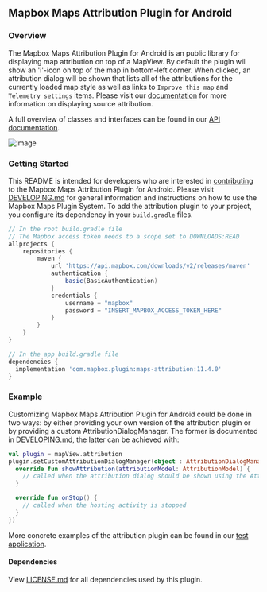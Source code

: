 ## Mapbox Maps Attribution Plugin for Android

### Overview

The Mapbox Maps Attribution Plugin for Android is an public library for displaying map attribution on top of a MapView. By default the plugin will show an 'i'-icon on top of the map in bottom-left corner. When clicked, an attribution dialog will be shown that lists all of the attributions for the currently loaded map style as well as links to `Improve this map` and `Telemetry settings` items. Please visit our [documentation](https://docs.mapbox.com/help/how-mapbox-works/attribution/) for more information on displaying source attribution.


A full overview of classes and interfaces can be found in our [API documentation](https://docs.mapbox.com/android/beta/maps/guides/).

![image](https://user-images.githubusercontent.com/2151639/94667028-8c1bf500-030e-11eb-9922-0a913c715940.gif)

### Getting Started

This README is intended for developers who are interested in [contributing](https://github.com/mapbox/mapbox-maps-android/blob/master/CONTRIBUTING.md) to the Mapbox Maps Attribution Plugin for Android. Please visit [DEVELOPING.md](https://github.com/mapbox/mapbox-maps-android/blob/master/DEVELOPING.md) for general information and instructions on how to use the Mapbox Maps Plugin System. To add the attribution plugin to your project, you configure its dependency in your `build.gradle` files.

```groovy
// In the root build.gradle file
// The Mapbox access token needs to a scope set to DOWNLOADS:READ
allprojects {
    repositories {
        maven {
            url 'https://api.mapbox.com/downloads/v2/releases/maven'
            authentication {
                basic(BasicAuthentication)
            }
            credentials {
                username = "mapbox"
                password = "INSERT_MAPBOX_ACCESS_TOKEN_HERE"
            }
        }
    }
}

// In the app build.gradle file
dependencies {
  implementation 'com.mapbox.plugin:maps-attribution:11.4.0'
}
```

### Example

Customizing Mapbox Maps Attribution Plugin for Android could be done in two ways: by either providing your own version of the attribution plugin or by providing a custom AttributionDialogManager. The former is documented in [DEVELOPING.md](https://github.com/mapbox/mapbox-maps-android/blob/master/DEVELOPING.md), the latter can be achieved with:

```kotlin
val plugin = mapView.attribution
plugin.setCustomAttributionDialogManager(object : AttributionDialogManager {
  override fun showAttribution(attributionModel: AttributionModel) {
    // called when the attribution dialog should be shown using the AttributionModel data
  }

  override fun onStop() {
    // called when the hosting activity is stopped
  }
})
```

More concrete examples of the attribution plugin can be found in our [test application](https://github.com/mapbox/mapbox-maps-android/tree/master/app/src/main/java/com/mapbox/maps/testapp).

#### Dependencies

View [LICENSE.md](LICENSE.md) for all dependencies used by this plugin.
